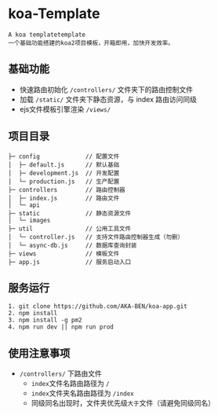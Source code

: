 # koa-Template

```
A koa templatetemplate
一个基础功能搭建的koa2项目模板，开箱即用，加快开发效率。
```

## 基础功能

-  快速路由初始化 `/controllers/` 文件夹下的路由控制文件
-  加载 `/static/` 文件夹下静态资源，与 index 路由访问同级
-  ejs文件模板引擎渲染  `/views/`

## 项目目录

```
├─ config             // 配置文件
│  ├─ default.js      // 默认基础
│  ├─ development.js  // 开发配置
│  └─ production.js   // 生产配置
├─ controllers        // 路由控制器
│  ├─ index.js        // 路由文件
│  └─ api
├─ static             // 静态资源文件
│  └─ images
├─ util               // 公用工具文件
│  └─ controller.js   // 支持文件路由控制器生成（勿删）
│  └─ async-db.js     // 数据库查询封装
├─ views              // 模板文件
├─ app.js             // 服务启动入口
```

## 服务运行

```
1. git clone https://github.com/AKA-BEN/koa-app.git
2. npm install
3. npm install -g pm2
4. npm run dev || npm run prod
```

## 使用注意事项

- `/controllers/` 下路由文件
  - `index`文件名路由路径为 `/`
  - `index`文件夹名路由路径为 `/index`
  - 同级同名出现时，文件夹优先级`大于`文件（请避免同级同名）